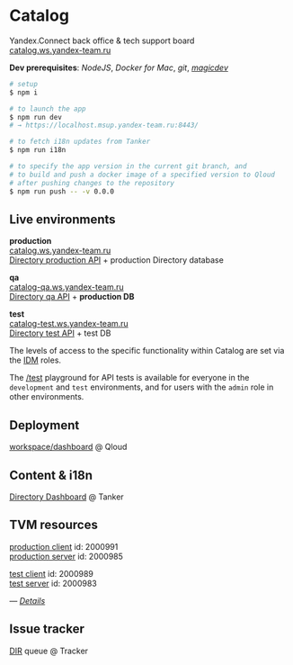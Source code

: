 # Catalog

Yandex.Connect back office & tech support board<br>
[catalog.ws.yandex-team.ru](https://catalog.ws.yandex-team.ru)

**Dev prerequisites**: *NodeJS*, *Docker for Mac*, *git*, *[magicdev](https://github.yandex-team.ru/toolbox/magicdev)*

```sh
# setup
$ npm i

# to launch the app
$ npm run dev
# → https://localhost.msup.yandex-team.ru:8443/

# to fetch i18n updates from Tanker
$ npm run i18n

# to specify the app version in the current git branch, and
# to build and push a docker image of a specified version to Qloud
# after pushing changes to the repository
$ npm run push -- -v 0.0.0
```


## Live environments

**production**<br>
[catalog.ws.yandex-team.ru](https://catalog.ws.yandex-team.ru)<br>
[Directory production API](https://api-internal.directory.ws.yandex.net/docs/changelog.html) + production Directory database

**qa**<br>
[catalog-qa.ws.yandex-team.ru](https://catalog-qa.ws.yandex-team.ru)<br>
[Directory qa API](https://api-internal-qa.directory.ws.yandex.net/docs/changelog.html) + **production DB**

**test**<br>
[catalog-test.ws.yandex-team.ru](https://catalog-test.ws.yandex-team.ru)<br>
[Directory test API](https://api-internal-test.directory.ws.yandex.net/docs/changelog.html) + test DB

The levels of access to the specific functionality within Catalog are set via the [IDM](https://idm.yandex-team.ru/system/connect-admin) roles.

The [/test](https://catalog-test.ws.yandex-team.ru/test) playground for API tests is available for everyone in the `development` and `test` environments, and for users with the `admin` role in other environments.


## Deployment

[workspace/dashboard](https://qloud-ext.yandex-team.ru/projects/workspace/dashboard) @ Qloud


## Content & i18n

[Directory Dashboard](https://tanker.yandex-team.ru/?project=directory-dashboard&branch=master) @ Tanker



## TVM resources

[production client](https://abc.yandex-team.ru/services/WS/resources/?show-resource=3168808) id: 2000991<br>
[production server](https://abc.yandex-team.ru/services/WS/resources/?show-resource=3168782) id: 2000985

[test client](https://abc.yandex-team.ru/services/WS/resources/?show-resource=3168807) id: 2000989<br>
[test server](https://abc.yandex-team.ru/services/WS/resources/?show-resource=3168781) id: 2000983

*— [Details](https://st.yandex-team.ru/DIR-4487)*

## Issue tracker

[DIR](https://st.yandex-team.ru/createTicket?queue=DIR&tags=catalog) queue @ Tracker
